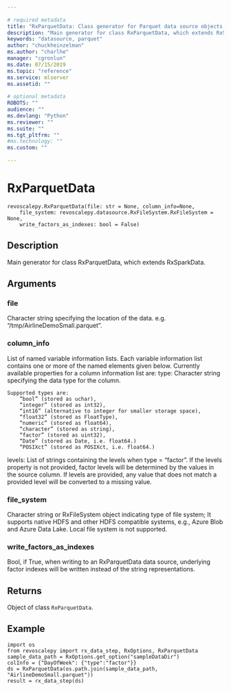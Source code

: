 ```yaml
--- 
 
# required metadata 
title: "RxParquetData: Class generator for Parquet data source objects (revoscalepy)" 
description: "Main generator for class RxParquetData, which extends RxSparkData." 
keywords: "datasource, parquet" 
author: "chuckheinzelman"
ms.author: "charlhe" 
manager: "cgronlun" 
ms.date: 07/15/2019
ms.topic: "reference" 
ms.service: mlserver
ms.assetid: "" 
 
# optional metadata 
ROBOTS: "" 
audience: "" 
ms.devlang: "Python" 
ms.reviewer: "" 
ms.suite: "" 
ms.tgt_pltfrm: "" 
#ms.technology: "" 
ms.custom: "" 
 
---
```


# RxParquetData


 



```
revoscalepy.RxParquetData(file: str = None, column_info=None,
    file_system: revoscalepy.datasource.RxFileSystem.RxFileSystem = None,
    write_factors_as_indexes: bool = False)
```





## Description

Main generator for class RxParquetData, which extends RxSparkData.


## Arguments


### file

Character string specifying the location of the data. e.g.
“/tmp/AirlineDemoSmall.parquet”.


### column_info

List of named variable information lists. Each variable
information list contains one or more of the named elements given below.
Currently available properties for a column information list are:
type: Character string specifying the data type for the column.

```
Supported types are:
    ”bool” (stored as uchar),
    “integer” (stored as int32),
    “int16” (alternative to integer for smaller storage space),
    “float32” (stored as FloatType),
    “numeric” (stored as float64),
    “character” (stored as string),
    “factor” (stored as uint32),
    “Date” (stored as Date, i.e. float64.)
    “POSIXct” (stored as POSIXct, i.e. float64.)
```

levels: List of strings containing the levels when type = “factor”. If
    the levels property is not provided, factor levels will be determined
    by the values in the source column. If levels are provided, any value
    that does not match a provided level will be converted to a missing
    value.


### file_system

Character string or RxFileSystem object indicating type
of file system; It supports native HDFS and other HDFS compatible systems,
e.g., Azure Blob and Azure Data Lake. Local file system is not supported.


### write_factors_as_indexes

Bool, if True, when writing to an
RxParquetData data source, underlying factor indexes will be written instead
of the string representations.


## Returns

Object of class `RxParquetData`.


## Example



```
import os
from revoscalepy import rx_data_step, RxOptions, RxParquetData
sample_data_path = RxOptions.get_option("sampleDataDir")
colInfo = {"DayOfWeek": {"type":"factor"}}
ds = RxParquetData(os.path.join(sample_data_path, "AirlineDemoSmall.parquet"))
result = rx_data_step(ds)
```


